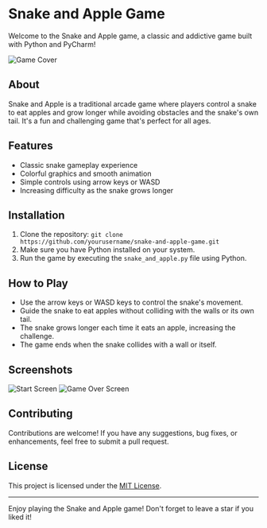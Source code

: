 # Snake and Apple Game

Welcome to the Snake and Apple game, a classic and addictive game built with Python and PyCharm!

![Game Cover](screenshots/gameplay.png)

## About
Snake and Apple is a traditional arcade game where players control a snake to eat apples and grow longer while avoiding obstacles and the snake's own tail. It's a fun and challenging game that's perfect for all ages.

## Features
- Classic snake gameplay experience
- Colorful graphics and smooth animation
- Simple controls using arrow keys or WASD
- Increasing difficulty as the snake grows longer

## Installation
1. Clone the repository: `git clone https://github.com/yourusername/snake-and-apple-game.git`
2. Make sure you have Python installed on your system.
3. Run the game by executing the `snake_and_apple.py` file using Python.

## How to Play
- Use the arrow keys or WASD keys to control the snake's movement.
- Guide the snake to eat apples without colliding with the walls or its own tail.
- The snake grows longer each time it eats an apple, increasing the challenge.
- The game ends when the snake collides with a wall or itself.

## Screenshots
![Start Screen](screenshots/start_screen.png)
![Game Over Screen](screenshots/game_over_screen.png)

## Contributing
Contributions are welcome! If you have any suggestions, bug fixes, or enhancements, feel free to submit a pull request.

## License
This project is licensed under the [MIT License](LICENSE).

---

Enjoy playing the Snake and Apple game! Don't forget to leave a star if you liked it!
